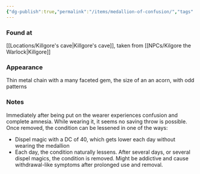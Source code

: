 ```yaml
---
{"dg-publish":true,"permalink":"/items/medallion-of-confusion/","tags":["item"],"noteIcon":"item"}
---
```


### Found at
[[Locations/Killgore's cave\|Killgore's cave]], taken from [[NPCs/Kilgore the Warlock\|Killgore]]
### Appearance
Thin metal chain with a many faceted gem, the size of an an acorn, with odd patterns
### Notes
Immediately after being put on the wearer experiences confusion and complete amnesia. While wearing it, it seems no saving throw is possible. Once removed, the condition can be lessened in one of the ways:
- Dispel magic with a DC of 40, which gets lower each day without wearing the medallion
- Each day, the condition naturally lessens. 
After several days, or several dispel magics, the condition is removed.
Might be addictive and cause withdrawal-like symptoms after prolonged use and removal.